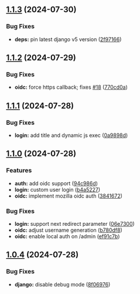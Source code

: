 ## [1.1.3](https://github.com/l4rm4nd/VoucherVault/compare/v1.1.2...v1.1.3) (2024-07-30)


### Bug Fixes

* **deps:** pin latest django v5 version ([2f97166](https://github.com/l4rm4nd/VoucherVault/commit/2f971665ba8436497034fd9e503b5471b70ea529))

## [1.1.2](https://github.com/l4rm4nd/VoucherVault/compare/v1.1.1...v1.1.2) (2024-07-29)


### Bug Fixes

* **oidc:** force https callback; fixes [#18](https://github.com/l4rm4nd/VoucherVault/issues/18) ([770cd0a](https://github.com/l4rm4nd/VoucherVault/commit/770cd0af9cfb3609e3296704c34d3bd006c8761a))

## [1.1.1](https://github.com/l4rm4nd/VoucherVault/compare/v1.1.0...v1.1.1) (2024-07-28)


### Bug Fixes

* **login:** add title and dynamic js exec ([0a9898d](https://github.com/l4rm4nd/VoucherVault/commit/0a9898d96dc966ad72dd04cb0592f8301ad00785))

## [1.1.0](https://github.com/l4rm4nd/VoucherVault/compare/v1.0.4...v1.1.0) (2024-07-28)


### Features

* **auth:** add oidc support ([94c986d](https://github.com/l4rm4nd/VoucherVault/commit/94c986d55caf1e8b1fbbd90436a0fe8a1b92fb2d))
* **login:** custom user login ([b4a5227](https://github.com/l4rm4nd/VoucherVault/commit/b4a5227aa8d2402cf129027715648840ee073a30))
* **oidc:** implement mozilla oidc auth ([3841672](https://github.com/l4rm4nd/VoucherVault/commit/3841672b49d1e0c4736fe6022491b78836dfe3d2))


### Bug Fixes

* **login:** support next redirect parameter ([06e7300](https://github.com/l4rm4nd/VoucherVault/commit/06e73004ad102b6a85c50c18b34159d90dade19c))
* **oidc:** adjust username generation ([b780df8](https://github.com/l4rm4nd/VoucherVault/commit/b780df810db2ac0a7ebc944e2614327b9df4f1bc))
* **oidc:** enable local auth on /admin ([ef91c7b](https://github.com/l4rm4nd/VoucherVault/commit/ef91c7ba7036e3fcf7e48d59840ae13bbc257f87))

## [1.0.4](https://github.com/l4rm4nd/VoucherVault/compare/v1.0.3...v1.0.4) (2024-07-28)


### Bug Fixes

* **django:** disable debug mode ([8f06976](https://github.com/l4rm4nd/VoucherVault/commit/8f0697665db2424f2c727040ef617dc1579b8abb))

